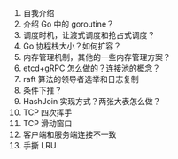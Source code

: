 1. 自我介绍
2. 介绍 Go 中的 goroutine？
3. 调度时机，让渡式调度和抢占式调度？
4. Go 协程栈大小？如何扩容？
5. 内存管理机制，其他的一些内存管理方案？
6. etcd+gRPC 怎么做的？连接池的概念？
7. raft 算法的领导者选举和日志复制
8. 条件下推？
9. HashJoin 实现方式？两张大表怎么做？
10. TCP 四次挥手
11. TCP 滑动窗口
12. 客户端和服务端连接不一致
13. 手撕 LRU
